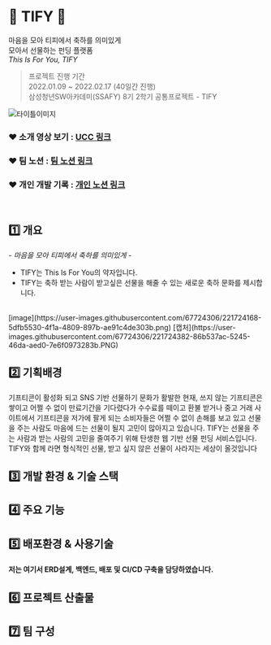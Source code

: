 # 🎁 TIFY 🎁
마음을 모아 티피에서 축하를 의미있게</br>
모아서 선물하는 펀딩 플랫폼</br>
*This Is For You, TIFY*</br>

> 프로젝트 진행 기간</br>
2022.01.09 ~ 2022.02.17 (40일간 진행)</br>
삼성청년SW아카데미(SSAFY) 8기 2학기 공통프로젝트 - TIFY

![타이틀이미지](https://user-images.githubusercontent.com/67724306/221319321-96fd4616-6806-4f1a-b2c0-a6120068dad9.png)

### ❤ 소개 영상 보기 : [UCC 링크]( )
### ❤ 팀 노션 : [팀 노션 링크]( )
### ❤ 개인 개발 기록 : [개인 노션 링크]( )


</br>

## 1️⃣ 개요

*- 마음을 모아 티피에서 축하를 의미있게 -*  
- TIFY는 This Is For You의 약자입니다.
- TIFY는 축하 받는 사람이 받고싶은 선물을 해줄 수 있는 새로운 축하 문화를 제시합니다.
</br>
[image](https://user-images.githubusercontent.com/67724306/221724168-5dfb5530-4f1a-4809-897b-ae91c4de303b.png)
[캡처](https://user-images.githubusercontent.com/67724306/221724382-86b537ac-5245-46da-aed0-7e6f0973283b.PNG)


## 2️⃣ 기획배경

기프티콘이 활성화 되고 SNS 기반 선물하기 문화가 활발한 현재, 쓰지 않는 기프티콘은 쌓이고 어쩔 수 없이 만료기간을 기다렸다가 수수료를 떼이고 환불 받거나 중고 거래 사이트에서 기프티콘을 저가에 팔게 되는 소비자들은 어쩔 수 없이 손해를 보고 있고 선물을 주는 사람도 마음에 드는 선물이 될지 고민이 많아지고 있습니다. TIFY는 선물을 주는 사람과 받는 사람의 고민을 줄여주기 위해 탄생한 웹 기반 선물 펀딩 서비스입니다. TIFY와 함께 라면 형식적인 선물, 받고 싶지 않은 선물이 사라지는 세상이 올것입니다 </br>

## 3️⃣ 개발 환경 & 기술 스택


## 4️⃣ 주요 기능


## 5️⃣ 배포환경 & 사용기술
#### 저는 여기서 ERD설계, 백엔드, 배포 및 CI/CD 구축을 담당하였습니다.


## 6️⃣ 프로젝트 산출물


## 7️⃣ 팀 구성

<br/>
